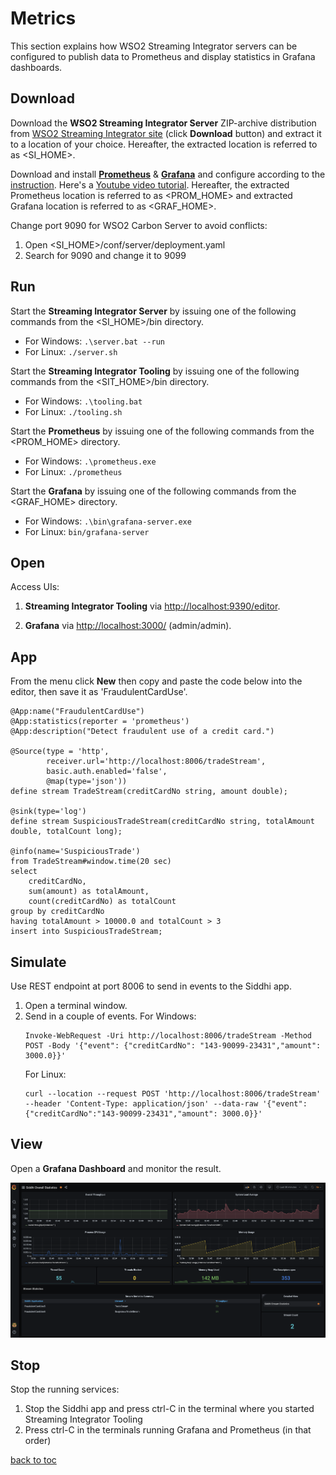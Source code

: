 # Metrics
This section explains how WSO2 Streaming Integrator servers can be configured to publish data to Prometheus and display statistics in Grafana dashboards.

## Download
Download the **WSO2 Streaming Integrator Server** ZIP-archive distribution from [WSO2 Streaming Integrator site](https://wso2.com/integration/streaming-integrator/) (click **Download** button) and extract it to a location of your choice. Hereafter, the extracted location is referred to as <SI_HOME>.

Download and install **[Prometheus](https://prometheus.io/download/)** & **[Grafana](https://grafana.com/grafana/download)** and configure according to the [instruction](https://ei.docs.wso2.com/en/latest/streaming-integrator/admin/setting-up-grafana-dashboards/). Here's a [Youtube video tutorial](https://youtu.be/rhmtkPOx0Gw). Hereafter, the extracted Prometheus location is referred to as <PROM_HOME> and extracted Grafana location is referred to as <GRAF_HOME>.

Change port 9090 for WSO2 Carbon Server to avoid conflicts:
1. Open <SI_HOME>/conf/server/deployment.yaml 
2. Search for 9090 and change it to 9099

## Run
Start the **Streaming Integrator Server** by issuing one of the following commands from the <SI_HOME>/bin directory.

* For Windows: ```.\server.bat --run```
* For Linux: ```./server.sh```

Start the **Streaming Integrator Tooling** by issuing one of the following commands from the <SIT_HOME>/bin directory.

* For Windows: ```.\tooling.bat```
* For Linux: ```./tooling.sh```

Start the **Prometheus** by issuing one of the following commands from the <PROM_HOME> directory.

* For Windows: ```.\prometheus.exe```
* For Linux: ```./prometheus```

Start the **Grafana** by issuing one of the following commands from the <GRAF_HOME> directory.

* For Windows: ```.\bin\grafana-server.exe```
* For Linux: ```bin/grafana-server```

## Open
Access UIs:

1. **Streaming Integrator Tooling** via [http://localhost:9390/editor](http://localhost:9390/editor).

2. **Grafana** via [http://localhost:3000/](http://localhost:3000/) (admin/admin).

## App
From the menu click **New** then copy and paste the code below into the editor, then save it as 'FraudulentCardUse'.

```
@App:name("FraudulentCardUse")
@App:statistics(reporter = 'prometheus')
@App:description("Detect fraudulent use of a credit card.")

@Source(type = 'http',
        receiver.url='http://localhost:8006/tradeStream',
        basic.auth.enabled='false',
        @map(type='json'))
define stream TradeStream(creditCardNo string, amount double);

@sink(type='log')
define stream SuspiciousTradeStream(creditCardNo string, totalAmount double, totalCount long);

@info(name='SuspiciousTrade')
from TradeStream#window.time(20 sec)
select 
    creditCardNo, 
    sum(amount) as totalAmount,
    count(creditCardNo) as totalCount
group by creditCardNo 
having totalAmount > 10000.0 and totalCount > 3
insert into SuspiciousTradeStream;
```

## Simulate

Use REST endpoint at port 8006 to send in events to the Siddhi app.
1. Open a terminal window.
2. Send in a couple of events.
    For Windows: 
    ```
    Invoke-WebRequest -Uri http://localhost:8006/tradeStream -Method POST -Body '{"event": {"creditCardNo": "143-90099-23431","amount": 3000.0}}'
    ```
    For Linux: 
    ```
    curl --location --request POST 'http://localhost:8006/tradeStream' --header 'Content-Type: application/json' --data-raw '{"event": {"creditCardNo":"143-90099-23431","amount": 3000.0}}'
    ```

## View
Open a **Grafana Dashboard** and monitor the result.

![grafana](/img/grafana.png)

## Stop

Stop the running services:
1. Stop the Siddhi app and press ctrl-C in the terminal where you started Streaming Integrator Tooling
4. Press ctrl-C in the terminals running Grafana and Prometheus (in that order)

[back to toc](../README.md#table-of-content)